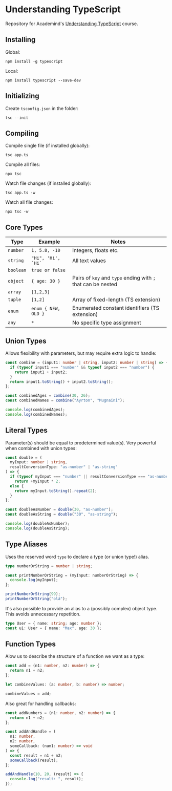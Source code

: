 # Understanding TypeScript

Repository for Academind's [Understanding TypeScript](https://www.udemy.com/course/understanding-typescript) course.

## Installing

Global:

```
npm install -g typescript
```

Local:

```
npm install typescript --save-dev
```

## Initializing

Create `tsconfig.json` in the folder:

```
tsc --init
```

## Compiling

Compile single file (if installed globally):

```
tsc app.ts
```

Compile all files:

```
npx tsc
```

Watch file changes (if installed globally):

```
tsc app.ts -w
```

Watch all file changes:

```
npx tsc -w
```

## Core Types

| Type      | Example                | Notes                                                        |
| --------- | ---------------------- | ------------------------------------------------------------ |
| `number`  | `1, 5.8, -10`          | Integers, floats etc.                                        |
| `string`  | `` "Hi", 'Hi', `Hi` `` | All text values                                              |
| `boolean` | `true or false`        |
| `object`  | `{ age: 30 }`          | Pairs of `key` and `type` ending with `;` that can be nested |
| `array`   | `[1,2,3]`              |
| `tuple`   | `[1,2]`                | Array of fixed-length (TS extension)                         |
| `enum`    | `enum { NEW, OLD }`    | Enumerated constant identifiers (TS extension)               |
| `any`     | `*`                    | No specific type assignment                                  |

## Union Types

Allows flexibility with parameters, but may require extra logic to handle:

```typescript
const combine = (input1: number | string, input2: number | string) => {
  if (typeof input1 === "number" && typeof input2 === "number") {
    return input1 + input2;
  }
  return input1.toString() + input2.toString();
};

const combinedAges = combine(30, 26);
const combinedNames = combine("Ayrton", "Mugnaini");

console.log(combinedAges);
console.log(combinedNames);
```

## Literal Types

Parameter(s) should be equal to predetermined value(s). Very powerful when combined with union types:

```typescript
const double = (
  myInput: number | string,
  resultConversionType: "as-number" | "as-string"
) => {
  if (typeof myInput === "number" || resultConversionType === "as-number")
    return +myInput * 2;
  else {
    return myInput.toString().repeat(2);
  }
};

const doubleAsNumber = double(30, "as-number");
const doubleAsString = double("30", "as-string");

console.log(doubleAsNumber);
console.log(doubleAsString);
```

## Type Aliases

Uses the reserved word `type` to declare a type (or union type!) alias.

```typescript
type numberOrString = number | string;

const printNumberOrString = (myInput: numberOrString) => {
  console.log(myInput);
};

printNumberOrString(99);
printNumberOrString("olá");
```

It's also possible to provide an alias to a (possibly complex) object type. This avoids unnecessary repetition.

```typescript
type User = { name: string; age: number };
const u1: User = { name: "Max", age: 30 };
```

## Function Types

Alow us to describe the structure of a function we want as a type:

```typescript
const add = (n1: number, n2: number) => {
  return n1 + n2;
};

let combineValues: (a: number, b: number) => number;

combineValues = add;
```

Also great for handling callbacks:

```typescript
const addNumbers = (n1: number, n2: number) => {
  return n1 + n2;
};

const addAndHandle = (
  n1: number,
  n2: number,
  someCallback: (num1: number) => void
) => {
  const result = n1 + n2;
  someCallback(result);
};

addAndHandle(10, 20, (result) => {
  console.log("result: ", result);
});
```
